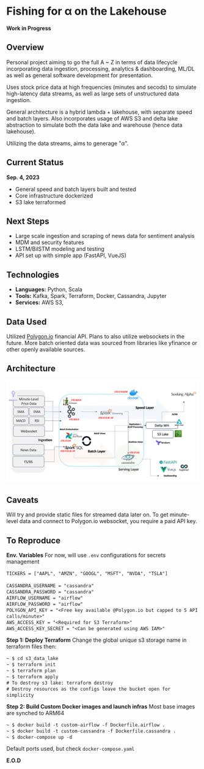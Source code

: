 # Fishing for α on the Lakehouse
**Work in Progress**
## Overview
Personal project aiming to go the full A ~ Z in terms of data lifecycle incorporating data ingestion, processing, analytics & dashboarding, ML/DL as well as general software development for presentation. 

Uses stock price data at high frequencies (minutes and secods) to simulate high-latency data streams, as well as large sets of unstructured data ingestion. 

General architecture is a hybrid lambda + lakehouse, with separate speed and batch layers. Also incorporates usage of AWS S3 and delta lake abstraction to simulate both the data lake and warehouse (hence data lakehouse).

Utilizing the data streams, aims to generage "α". 

## Current Status
**Sep. 4, 2023**
- General speed and batch layers built and tested
- Core infrastructure dockerized
- S3 lake terraformed 

## Next Steps
- Large scale ingestion and scraping of news data for sentiment analysis
- MDM and security features
- LSTM/BilSTM modeling and testing
- API set up with simple app (FastAPI, VueJS)

## Technologies
- **Languages:** Python, Scala
- **Tools:** Kafka, Spark, Terraform, Docker, Cassandra, Jupyter
- **Services:** AWS S3,

## Data Used
Utilized [Polygon.io](https://polygon.io) financial API. Plans to also utilize websockets in the future.
More batch oriented data was sourced from libraries like yfinance or other openly available sources. 

## Architecture
![Architecture Overview](images/architecture.png)

## Caveats
Will try and provide static files for streamed data later on. 
To get minute-level data and connect to Polygon.io websocket, you require a paid API key.

## To Reproduce 
**Env. Variables**
For now, will use `.env` configurations for secrets management
```
TICKERS = ["AAPL", "AMZN", "GOOGL", "MSFT", "NVDA", "TSLA"]

CASSANDRA_USERNAME = "cassandra"
CASSANDRA_PASSWORD = "cassandra"
AIRFLOW_USERNAME = "airflow"
AIRFLOW_PASSWORD = "airflow"
POLYGON_API_KEY = "<Free key available @Polygon.io but capped to 5 API calls/minute>"
AWS_ACCESS_KEY = "<Required for S3 Terraform>"
AWS_ACCESS_KEY_SECRET = "<Can be generated using AWS IAM>"
```
**Step 1: Deploy Terraform**
Change the global unique s3 storage name in terraform files then:
```
~ $ cd s3_data_lake 
~ $ terraform init
~ $ terraform plan 
~ $ terraform apply
# To destroy s3 lake: terraform destroy
# Destroy resources as the configs leave the bucket open for simplicity
```
**Step 2: Build Custom Docker images and launch infras**
Most base images are synched to ARM64 
```
~ $ docker build -t custom-airflow -f Dockerfile.airflow .
~ $ docker build -t custom-cassandra -f Dockerfile.cassandra .
~ $ docker-compose up -d
```
Default ports used, but check `docker-compose.yaml`

**E.O.D**
